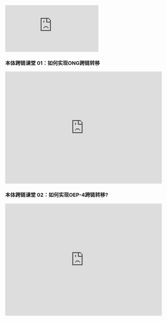 


<iframe frameborder="0" src="https://v.qq.com/txp/iframe/player.html?vid=x0873gpzfzj" allowFullScreen="true"></iframe>

### 本体跨链课堂 01：如何实现ONG跨链转移

<iframe frameborder="0" src="https://v.qq.com/txp/iframe/player.html?vid=k0873qfx5uo" allowFullScreen="true" width="100%" height="360"></iframe>

### 本体跨链课堂 02：如何实现OEP-4跨链转移?      

<iframe frameborder="0" src="https://v.qq.com/txp/iframe/player.html?vid=x0873gpzfzj" allowFullScreen="true" width="100%" height="360"></iframe>


